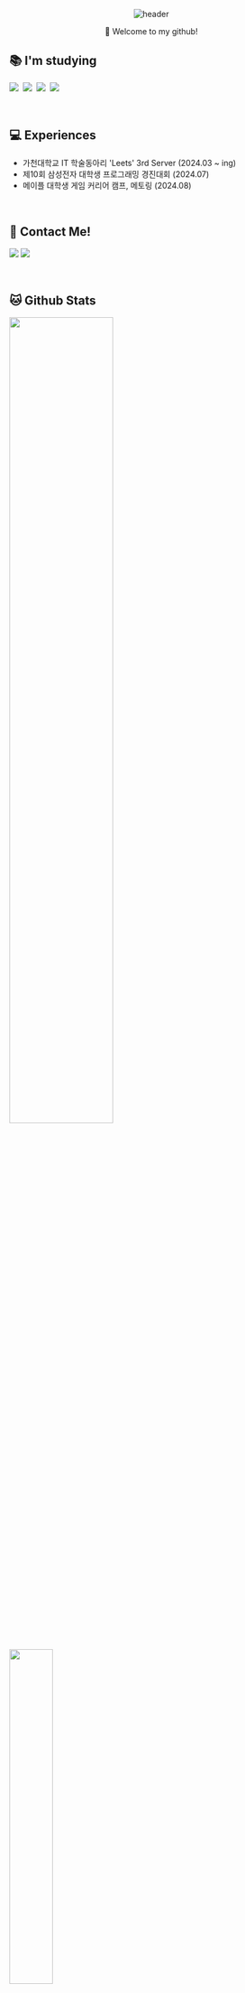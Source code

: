<div align="center">
  
![header](https://capsule-render.vercel.app/api?type=cylinder&color=000000&height=150&section=header&text=KimYeChan&fontColor=ffffff&fontSize=70&animation=fadeIn&fontAlignY=55&desc=%20&descAlignY=62&descAlign=62)

</div>

<p align="center">
👋 Welcome to my github!
</p>

<div align="left">

## 📚 I'm studying
<p align="left">
  <img src="https://img.shields.io/badge/Java-007396?style=flat-square&logo=Conda-Forge&logoColor=white"/>&nbsp;
  <img src="https://img.shields.io/badge/Spring-6DB33F?style=flat-square&logo=Spring&logoColor=white"/>&nbsp;
  <img src="https://img.shields.io/badge/SpringBoot-6DB33F?style=flat-square&logo=SpringBoot&logoColor=white"/>&nbsp;
  <img src="https://img.shields.io/badge/mysql-4479A1?style=flat-square&logo=mysql&logoColor=white"/>&nbsp;
</p><br>

## 💻 Experiences
- 가천대학교 IT 학술동아리 'Leets' 3rd Server (2024.03 ~ ing)
- 제10회 삼성전자 대학생 프로그래밍 경진대회 (2024.07)
- 메이플 대학생 게임 커리어 캠프, 메토링 (2024.08)
<br>

## :e-mail: Contact Me!
<p align="left">
  <a href="mailto:tisckd@naver.com" target="_blank"><img src="https://img.shields.io/badge/Naver-03C75A?style=flat-square&logo=naver&logoColor=white"></a>
  <a href="mailto:tisckd@gmail.com" target="_blank"><img src="https://img.shields.io/badge/Gmail-EA4335?style=flat-square&logo=gmail&logoColor=white"></a>
</p><br>

## 🐱 Github Stats

<a href="https://github.com/anuraghazra/github-readme-stats">
    <img src="https://github-readme-stats.vercel.app/api?username=yechan-kim&hide_title=true&show_icons=true&theme=dark&hide_border=true" width="60.5%"/>
</a>
</a>
<a href="https://github.com/anuraghazra/github-readme-stats">
  <img src="https://github-readme-stats.vercel.app/api/top-langs/?username=yechan-kim&layout=compact&theme=dark&hide_border=true" width="39%"/>
</a>
<a href="https://github.com/ashutosh00710/github-readme-activity-graph">
    <img src="https://github-readme-activity-graph.vercel.app/graph?username=yechan-kim&theme=high-contrast&bg_color=151515&hide_border=true&line=d8d8d8&color=d8d8d8" width="100%"/>
</a>

</div>
